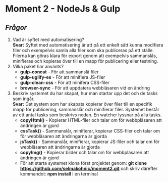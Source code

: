 # Moment 2 - NodeJs & Gulp
## _Frågor_
1. Vad är syftet med automatisering?<br>
**Svar:** Syftet med automatisering är att på ett enkelt sätt kunna modifiera filer och exempelvis samla alla filer som ska publiceras på ett ställe. Filerna kan göras klara för export genom att exempelvis sammanslås, minifieras och kopieras över till en mapp för publicering eller testning.
2. Vilka paket har använts?<br>
    * **gulp-concat** - För att sammanslå filer
    * **gulp-uglify-es** - För att minifiera JS-filer
    * **gulp-clean-css** - För att minifera CSS-filer
    * **browser-sync** - För att uppdatera webbläsaren vid en ändring
3. Beskriv systemet du har skapat, hur man startar upp det och de tasks som ingår.<br>
**Svar:** Det system som har skapats kopierar över filer till en specifik mapp för publicering, sammanslår och minifierar filer. Systemet består av ett antal tasks som beskrivs nedan. En watcher lyssnar på alla tasks.<br>
    * **copyHtml()** - Kopierar HTML-filer och talar om för webbpläsaren att ändringen är gjord
    * **cssTask()** - Sammanslår, minifierar, kopierar CSS-filer och talar om för webbläsaren att ändringarna är gjorda
    * **jsTask()** -  Sammanslår, minifierar, kopierar JS-filer och talar om för webbläsaren att ändringarna är gjorda 
    * **copyImg()** - Kopierar bilder och talar om för webbpläsaren att ändringen är gjord
    * För att starta systemet klona först projektet genom: **git clone https://github.com/selmakohnic/moment2.git** och skriv därefter kommandot: **npm install** i en terminal